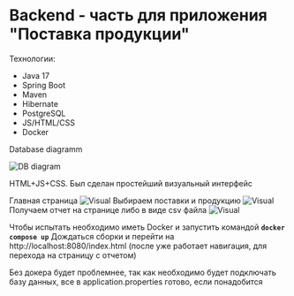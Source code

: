 # Backend - часть для приложения "Поставка продукции"
Технологии:
+ Java 17
+ Spring Boot
+ Maven
+ Hibernate
+ PostgreSQL
+ JS/HTML/CSS
+ Docker

Database diagramm

![DB diagram](https://github.com/AndreyStaroverov/Severstal2/blob/main/db.jpg)

HTML+JS+CSS. Был сделан простейший визуальный интерфейс

Главная страница
![Visual](https://github.com/AndreyStaroverov/Notes/blob/main/Screenshot_1.png)
Выбираем поставки и продукцию
![Visual](https://github.com/AndreyStaroverov/Notes/blob/main/Screenshot_2.png)
Получаем отчет на странице либо в виде csv файла
![Visual](https://github.com/AndreyStaroverov/Notes/blob/main/Screenshot_3.png)

Чтобы испытать необходимо иметь Docker и запустить командой **`docker compose up`**
Дождаться сборки и перейти на http://localhost:8080/index.html (после уже работает навигация, для перехода на страницу с отчетом)

Без докера будет проблемнее, так как необходимо будет подключать базу данных, все в application.properties готово, если понадобится